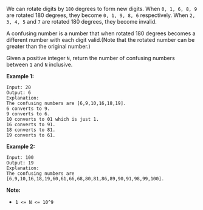 We can rotate digits by `180` degrees to form new digits. When `0, 1, 6, 8, 9` are rotated 180 degrees, they become `0, 1, 9, 8, 6` respectively. When `2, 3, 4, 5` and `7` are rotated 180 degrees, they become invalid.

A confusing number is a number that when rotated 180 degrees becomes a different number with each digit valid.(Note that the rotated number can be greater than the original number.)

Given a positive integer `N`, return the number of confusing numbers between `1` and `N` inclusive.



**Example 1:**
```
Input: 20
Output: 6
Explanation: 
The confusing numbers are [6,9,10,16,18,19].
6 converts to 9.
9 converts to 6.
10 converts to 01 which is just 1.
16 converts to 91.
18 converts to 81.
19 converts to 61.
```
**Example 2:**
```
Input: 100
Output: 19
Explanation: 
The confusing numbers are [6,9,10,16,18,19,60,61,66,68,80,81,86,89,90,91,98,99,100].
```
**Note:**

* `1 <= N <= 10^9`